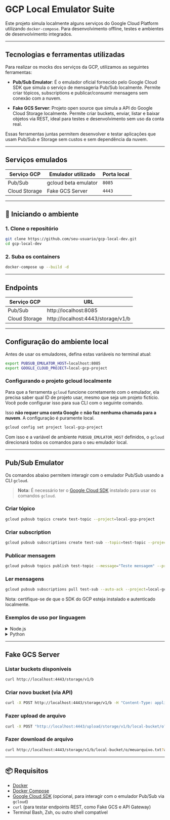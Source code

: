 # GCP Local Emulator Suite

Este projeto simula localmente alguns serviços do Google Cloud Platform utilizando `docker-compose`. Para desenvolvimento offline, testes e ambientes de desenvolvimento integrados.

---

## Tecnologias e ferramentas utilizadas

Para realizar os mocks dos serviços da GCP, utilizamos as seguintes ferramentas:

- **Pub/Sub Emulator**: É o emulador oficial fornecido pelo Google Cloud SDK que simula o serviço de mensageria Pub/Sub localmente. Permite criar tópicos, subscriptions e publicar/consumir mensagens sem conexão com a nuvem.

- **Fake GCS Server**: Projeto open source que simula a API do Google Cloud Storage localmente. Permite criar buckets, enviar, listar e baixar objetos via REST, ideal para testes e desenvolvimento sem uso da conta real.

Essas ferramentas juntas permitem desenvolver e testar aplicações que usam Pub/Sub e Storage sem custos e sem dependência da nuvem.

---

## Serviços emulados

| Serviço GCP        | Emulador utilizado   | Porta local |
| ------------------ | -------------------- | ----------- |
| Pub/Sub            | gcloud beta emulator | `8085`      |
| Cloud Storage      | Fake GCS Server      | `4443`      |

---

## 🚀 Iniciando o ambiente

### 1. Clone o repositório

```bash
git clone https://github.com/seu-usuario/gcp-local-dev.git
cd gcp-local-dev
```

### 2. Suba os containers

```bash
docker-compose up --build -d
```

---

## Endpoints

| Serviço GCP        | URL                                  |
| ------------------ | ------------------------------------ |
| Pub/Sub            | http://localhost:8085                |
| Cloud Storage      | http://localhost:4443/storage/v1/b   |

---

## Configuração do ambiente local

Antes de usar os emuladores, defina estas variáveis no terminal atual:

```bash
export PUBSUB_EMULATOR_HOST=localhost:8085
export GOOGLE_CLOUD_PROJECT=local-gcp-project
```

### Configurando o projeto gcloud localmente

Para que a ferramenta `gcloud` funcione corretamente com o emulador, ela precisa saber qual ID de projeto usar, mesmo que seja um projeto fictício. Você pode configurar isso para sua CLI com o seguinte comando.

Isso **não requer uma conta Google** e **não faz nenhuma chamada para a nuvem**. A configuração é puramente local.

```bash
gcloud config set project local-gcp-project
```

Com isso e a variável de ambiente `PUBSUB_EMULATOR_HOST` definidos, o `gcloud` direcionará todos os comandos para o seu emulador local.

---

## Pub/Sub Emulator

Os comandos abaixo permitem interagir com o emulador Pub/Sub usando a CLI `gcloud`.

> **Nota:** É necessário ter o [Google Cloud SDK](https://cloud.google.com/sdk/docs/install) instalado para usar os comandos `gcloud`.

### Criar tópico

```bash
gcloud pubsub topics create test-topic --project=local-gcp-project
```

### Criar subscription

```bash
gcloud pubsub subscriptions create test-sub --topic=test-topic --project=local-gcp-project
```

### Publicar mensagem

```bash
gcloud pubsub topics publish test-topic --message="Teste mensagem" --project=local-gcp-project
```

### Ler mensagens

```bash
gcloud pubsub subscriptions pull test-sub --auto-ack --project=local-gcp-project
```

Nota: certifique-se de que o SDK do GCP esteja instalado e autenticado localmente.

### Exemplos de uso por linguagem

<details>
<summary>Node.js</summary>

### Instalação da dependência

```bash
pnpm install @google-cloud/pubsub
```

```javascript
// Exemplo de código para publicar uma mensagem em Node.js
import { PubSub } from '@google-cloud/pubsub';

const pubsub = new PubSub({
  projectId: 'local-gcp-project',
  apiEndpoint: 'localhost:8085',
});

async function publishMessage(topicName, data) {
  try {
    const payload =
      typeof data === 'string' ? data : JSON.stringify(data);

    const dataBuffer = Buffer.from(payload);

    const messageId = await pubsub
      .topic(topicName)
      .publishMessage({ data: dataBuffer });

    console.log(`Mensagem publicada no tópico "${topicName}" com ID: ${messageId}`);
  } catch (error) {
    console.error('Erro ao publicar mensagem:', error);
  }
}

publishMessage('test-topic', {
  userId: 42,
  event: 'signup',
  timestamp: new Date().toISOString(),
});
```

</details>

<details>
<summary>Python</summary>

### Instalação da dependência

```bash
pip install google-cloud-pubsub
```

```python
from google.cloud import pubsub_v1
import json
import os

# Configura o ambiente para usar o emulador local
os.environ["PUBSUB_EMULATOR_HOST"] = "localhost:8085"
os.environ["GOOGLE_CLOUD_PROJECT"] = "local-gcp-project"

# Inicializa o cliente
publisher = pubsub_v1.PublisherClient()
project_id = os.environ["GOOGLE_CLOUD_PROJECT"]

def publish_message(topic_name: str, data):
    """Publica uma mensagem no Pub/Sub local"""
    topic_path = publisher.topic_path(project_id, topic_name)

    # Se o dado for dict, converte para JSON
    if isinstance(data, dict):
        data = json.dumps(data)

    # Codifica como bytes
    data_bytes = data.encode("utf-8")

    try:
        future = publisher.publish(topic_path, data=data_bytes)
        message_id = future.result()
        print(f"Mensagem publicada com ID: {message_id}")
    except Exception as e:
        print(f"Erro ao publicar mensagem: {e}")

publish_message("test-topic", {
    "user_id": 123,
    "action": "purchase",
    "amount": 59.90,
    "timestamp": "2025-06-21T12:34:56Z"
})
```

</details>

---

## Fake GCS Server

### Listar buckets disponíveis

```bash
curl http://localhost:4443/storage/v1/b
```

### Criar novo bucket (via API)

```bash
curl -X POST http://localhost:4443/storage/v1/b -H "Content-Type: application/json" -d '{"name": "novo-bucket"}'
```

### Fazer upload de arquivo

```bash
curl -X POST "http://localhost:4443/upload/storage/v1/b/local-bucket/o?uploadType=media&name=meuarquivo.txt" -H "Content-Type: text/plain" --data-binary @./README.md
```

### Fazer download de arquivo

```bash
curl http://localhost:4443/storage/v1/b/local-bucket/o/meuarquivo.txt?alt=media
```

---

## 📦 Requisitos

- [Docker](https://www.docker.com/)
- [Docker Compose](https://docs.docker.com/compose/)
- [Google Cloud SDK](https://cloud.google.com/sdk/docs/install) (opcional, para interagir com o emulador Pub/Sub via `gcloud`)
- `curl` (para testar endpoints REST, como Fake GCS e API Gateway)
- Terminal Bash, Zsh, ou outro shell compatível